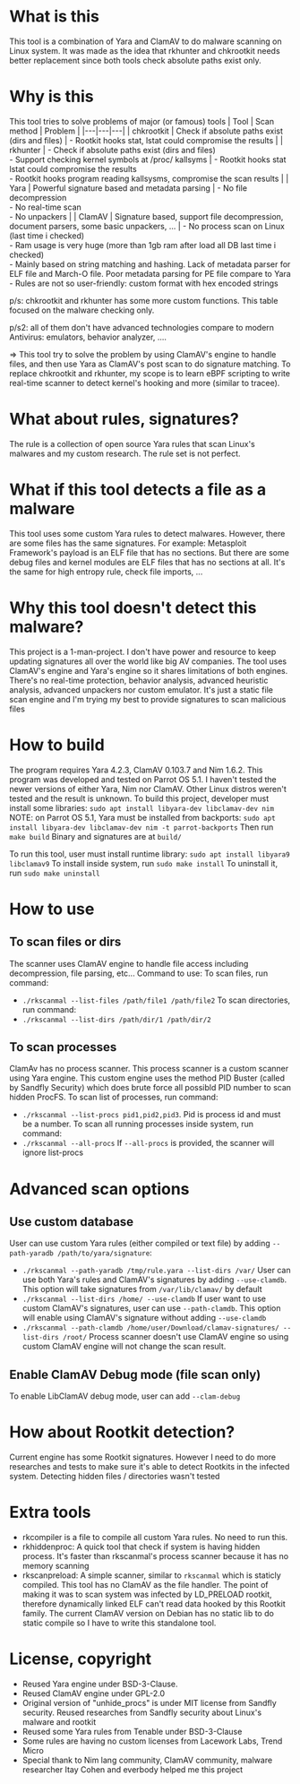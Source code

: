 # What is this
This tool is a combination of Yara and ClamAV to do malware scanning on Linux system. It was made as the idea that rkhunter and chkrootkit needs better replacement since both tools check absolute paths exist only.

# Why is this
This tool tries to solve problems of major (or famous) tools
| Tool | Scan method | Problem |
|---|---|---|
| chkrootkit | Check if absolute paths exist (dirs and files) | - Rootkit hooks stat, lstat could compromise the results |
| rkhunter | - Check if absolute paths exist (dirs and files) <br> - Support checking kernel symbols at /proc/ kallsyms | - Rootkit hooks stat lstat could compromise the results <br> - Rootkit hooks program reading kallsysms, compromise the scan results |
| Yara | Powerful signature based and metadata parsing | - No file decompression <br> - No real-time scan <br> - No unpackers |
| ClamAV | Signature based, support file decompression, document parsers, some basic unpackers, ... | - No process scan on Linux (last time i checked) <br> - Ram usage is very huge (more than 1gb ram after load all DB last time i checked) <br> - Mainly based on string matching and hashing. Lack of metadata parser for ELF file and March-O file. Poor metadata parsing for PE file compare to Yara <br> - Rules are not so user-friendly: custom format with hex encoded strings


p/s: chkrootkit and rkhunter has some more custom functions. This table focused on the malware checking only.

p/s2: all of them don't have advanced technologies compare to modern Antivirus: emulators, behavior analyzer, ....

=> This tool try to solve the problem by using ClamAV's engine to handle files, and then use Yara as ClamAV's post scan to do signature matching. To replace chkrootkit and rkhunter, my scope is to learn eBPF scripting to write real-time scanner to detect kernel's hooking and more (similar to tracee).

# What about rules, signatures?
The rule is a collection of open source Yara rules that scan Linux's malwares and my custom research. The rule set is not perfect.

# What if this tool detects a file as a malware
This tool uses some custom Yara rules to detect malwares. However, there are some files has the same signatures. For example: Metasploit Framework's payload is an ELF file that has no sections. But there are some debug files and kernel modules are ELF files that has no sections at all. It's the same for high entropy rule, check file imports, ...

# Why this tool doesn't detect this malware?
This project is a 1-man-project. I don't have power and resource to keep updating signatures all over the world like big AV companies. The tool uses ClamAV's engine and Yara's engine so it shares limitations of both engines. There's no real-time protection, behavior analysis, advanced heuristic analysis, advanced unpackers nor custom emulator. It's just a static file scan engine and I'm trying my best to provide signatures to scan malicious files

# How to build
The program requires Yara 4.2.3, ClamAV 0.103.7 and Nim 1.6.2. This program was developed and tested on Parrot OS 5.1. I haven't tested the newer versions of either Yara, Nim nor ClamAV. Other Linux distros weren't tested and the result is unknown.
To build this project, developer must install some libraries:
`sudo apt install libyara-dev libclamav-dev nim`
NOTE: on Parrot OS 5.1, Yara must be installed from backports:
`sudo apt install libyara-dev libclamav-dev nim -t parrot-backports`
Then run
`make build`
Binary and signatures are at `build/`

To run this tool, user must install runtime library:
`sudo apt install libyara9 libclamav9`
To install inside system, run
`sudo make install`
To uninstall it, run
`sudo make uninstall`

# How to use
## To scan files or dirs
The scanner uses ClamAV engine to handle file access including decompression, file parsing, etc... Command to use:
To scan files, run command:
- `./rkscanmal --list-files /path/file1 /path/file2`
To scan directories, run command:
- `./rkscanmal --list-dirs /path/dir/1 /path/dir/2`

## To scan processes
ClamAv has no process scanner. This process scanner is a custom scanner using Yara engine. This custom engine uses the method PID Buster (called by Sandfly Security) which does brute force all possibld PID number to scan hidden ProcFS.
To scan list of processes, run command:
- `./rkscanmal --list-procs pid1,pid2,pid3`. Pid is process id and must be a number.
To scan all running processes inside system, run command:
- `./rkscanmal --all-procs`
If `--all-procs` is provided, the scanner will ignore list-procs

# Advanced scan options
## Use custom database
User can use custom Yara rules (either compiled or text file) by adding `--path-yaradb /path/to/yara/signature`:
- `./rkscanmal --path-yaradb /tmp/rule.yara --list-dirs /var/`
User can use both Yara's rules and ClamAV's signatures by adding `--use-clamdb`. This option will take signatures from `/var/lib/clamav/` by default
- `./rkscanmal --list-dirs /home/ --use-clamdb`
If user want to use custom ClamAV's signatures, user can use `--path-clamdb`. This option will enable using ClamAV's signature without adding `--use-clamdb`
- `./rkscanmal --path-clamdb /home/user/Download/clamav-signatures/ --list-dirs /root/`
Process scanner doesn't use ClamAV engine so using custom ClamAV engine will not change the scan result.
## Enable ClamAV Debug mode (file scan only)
To enable LibClamAV debug mode, user can add `--clam-debug`

# How about Rootkit detection?
Current engine has some Rootkit signatures. However I need to do more researches and tests to make sure it's able to detect Rootkits in the infected system. Detecting hidden files / directories wasn't tested

# Extra tools
- rkcompiler is a file to compile all custom Yara rules. No need to run this.
- rkhiddenproc: A quick tool that check if system is having hidden process. It's faster than rkscanmal's process scanner because it has no memory scanning
- rkscanpreload: A simple scanner, similar to `rkscanmal` which is staticly compiled. This tool has no ClamAV as the file handler. The point of making it was to scan system was infected by LD_PRELOAD rootkit, therefore dynamically linked ELF can't read data hooked by this Rootkit family. The current ClamAV version on Debian has no static lib to do static compile so I have to write this standalone tool.

# License, copyright
- Reused Yara engine under BSD-3-Clause.
- Reused ClamAV engine under GPL-2.0
- Original version of "unhide_procs" is under MIT license from Sandfly security. Reused researches from Sandfly security about Linux's malware and rootkit
- Reused some Yara rules from Tenable under BSD-3-Clause
- Some rules are having no custom licenses from Lacework Labs, Trend Micro
- Special thank to Nim lang community, ClamAV community, malware researcher Itay Cohen and everbody helped me this project
